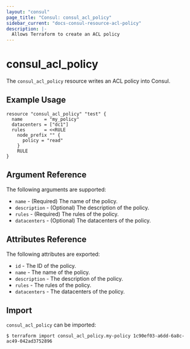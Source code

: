```yaml
---
layout: "consul"
page_title: "Consul: consul_acl_policy"
sidebar_current: "docs-consul-resource-acl-policy"
description: |-
  Allows Terraform to create an ACL policy
---
```


# consul_acl_policy

The `consul_acl_policy` resource writes an ACL policy into Consul.

## Example Usage

```hcl
resource "consul_acl_policy" "test" {
  name        = "my_policy"
  datacenters = ["dc1"]
  rules       = <<RULE
    node_prefix "" {
      policy = "read"
    }
    RULE
}
```

## Argument Reference

The following arguments are supported:

* `name` - (Required) The name of the policy.
* `description` - (Optional) The description of the policy.
* `rules` - (Required) The rules of the policy.
* `datacenters` - (Optional) The datacenters of the policy.

## Attributes Reference

The following attributes are exported:

* `id` - The ID of the policy.
* `name` - The name of the policy.
* `description` - The description of the policy.
* `rules` - The rules of the policy.
* `datacenters` - The datacenters of the policy.

## Import

`consul_acl_policy` can be imported:

```
$ terraform import consul_acl_policy.my-policy 1c90ef03-a6dd-6a8c-ac49-042ad3752896
```